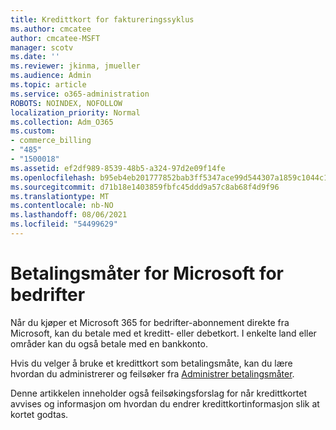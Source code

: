 ```yaml
---
title: Kredittkort for faktureringssyklus
ms.author: cmcatee
author: cmcatee-MSFT
manager: scotv
ms.date: ''
ms.reviewer: jkinma, jmueller
ms.audience: Admin
ms.topic: article
ms.service: o365-administration
ROBOTS: NOINDEX, NOFOLLOW
localization_priority: Normal
ms.collection: Adm_O365
ms.custom:
- commerce_billing
- "485"
- "1500018"
ms.assetid: ef2df989-8539-48b5-a324-97d2e09f14fe
ms.openlocfilehash: b95eb4eb201777852bab3ff5347ace99d544307a1859c1044c150ee368bd9400
ms.sourcegitcommit: d71b18e1403859fbfc45ddd9a57c8ab68f4d9f96
ms.translationtype: MT
ms.contentlocale: nb-NO
ms.lasthandoff: 08/06/2021
ms.locfileid: "54499629"
---
```

# <a name="payment-methods-for-microsoft-for-business"></a>Betalingsmåter for Microsoft for bedrifter

Når du kjøper et Microsoft 365 for bedrifter-abonnement direkte fra Microsoft, kan du betale med et kreditt- eller debetkort. I enkelte land eller områder kan du også betale med en bankkonto.
  
Hvis du velger å bruke et kredittkort som betalingsmåte, kan du lære hvordan du administrerer og feilsøker fra [Administrer betalingsmåter](/microsoft-365/commerce/billing-and-payments/manage-payment-methods).
  
Denne artikkelen inneholder også feilsøkingsforslag for når kredittkortet avvises og informasjon om hvordan du endrer kredittkortinformasjon slik at kortet godtas.